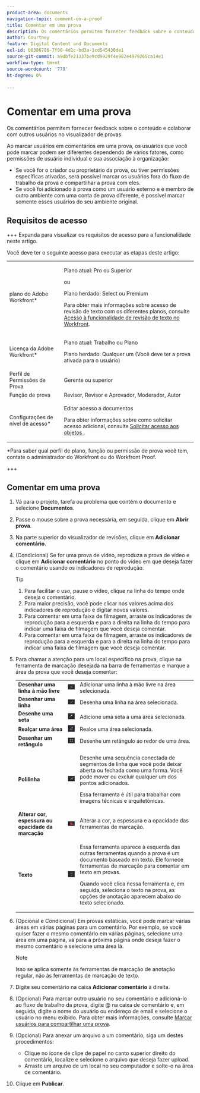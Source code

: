 ```yaml
---
product-area: documents
navigation-topic: comment-on-a-proof
title: Comentar em uma prova
description: Os comentários permitem fornecer feedback sobre o conteúdo e colaborar com outros usuários no visualizador de provas.
author: Courtney
feature: Digital Content and Documents
exl-id: b0386786-7f90-4d1c-bd3a-1cd545430de1
source-git-commit: a9dbfe21337be9cd9929f4e982e4979265ca14e1
workflow-type: tm+mt
source-wordcount: '779'
ht-degree: 0%

---
```


# Comentar em uma prova

<!-- Audited: 5/2025 -->

Os comentários permitem fornecer feedback sobre o conteúdo e colaborar com outros usuários no visualizador de provas.

Ao marcar usuários em comentários em uma prova, os usuários que você pode marcar podem ser diferentes dependendo de vários fatores, como permissões de usuário individual e sua associação à organização:

* Se você for o criador ou proprietário da prova, ou tiver permissões específicas ativadas, será possível marcar os usuários fora do fluxo de trabalho da prova e compartilhar a prova com eles.
* Se você foi adicionado à prova como um usuário externo e é membro de outro ambiente com uma conta de prova diferente, é possível marcar somente esses usuários do seu ambiente original. <!--For more information, see [Proofing collaboration limitations with people outside of your organization](../../../../review-and-approve-work/proofing/tips-tricks-and-troubleshooting/collaboration-with-members-outside-of-your-organization.md)-->

## Requisitos de acesso

+++ Expanda para visualizar os requisitos de acesso para a funcionalidade neste artigo.

Você deve ter o seguinte acesso para executar as etapas deste artigo:

<table style="table-layout:auto"> 
 <col> 
 <col> 
 <tbody> 
  <tr> 
   <td role="rowheader">plano do Adobe Workfront*</td> 
   <td> <p>Plano atual: Pro ou Superior</p> <p>ou</p> <p>Plano herdado: Select ou Premium</p> <p>Para obter mais informações sobre acesso de revisão de texto com os diferentes planos, consulte <a href="/help/quicksilver/administration-and-setup/manage-workfront/configure-proofing/access-to-proofing-functionality.md" class="MCXref xref">Acesso à funcionalidade de revisão de texto no Workfront</a>.</p> </td> 
  </tr> 
  <tr> 
   <td role="rowheader">Licença da Adobe Workfront*</td> 
   <td> <p>Plano atual: Trabalho ou Plano</p> <p>Plano herdado: Qualquer um (Você deve ter a prova ativada para o usuário)</p> </td> 
  </tr> 
  <tr> 
   <td role="rowheader">Perfil de Permissões de Prova </td> 
   <td>Gerente ou superior</td> 
  </tr> 
  <tr> 
   <td role="rowheader">Função de prova</td> 
   <td>Revisor, Revisor e Aprovador, Moderador, Autor</td> 
  </tr> 
  <tr> 
   <td role="rowheader">Configurações de nível de acesso*</td> 
   <td> <p>Editar acesso a documentos</p> <p>Para obter informações sobre como solicitar acesso adicional, consulte <a href="../../../../workfront-basics/grant-and-request-access-to-objects/request-access.md" class="MCXref xref">Solicitar acesso aos objetos </a>.</p> </td> 
  </tr> 
 </tbody> 
</table>

&#42;Para saber qual perfil de plano, função ou permissão de prova você tem, contate o administrador do Workfront ou do Workfront Proof.

+++

## Comentar em uma prova

1. Vá para o projeto, tarefa ou problema que contém o documento e selecione **Documentos**.
1. Passe o mouse sobre a prova necessária, em seguida, clique em **Abrir prova**.

1. Na parte superior do visualizador de revisões, clique em **Adicionar comentário**.
1. (Condicional) Se for uma prova de vídeo, reproduza a prova de vídeo e clique em **Adicionar comentário** no ponto do vídeo em que deseja fazer o comentário usando os indicadores de reprodução.

   >[!TIP]
   >
   >1. Para facilitar o uso, pause o vídeo, clique na linha do tempo onde deseja o comentário.
   >1. Para maior precisão, você pode clicar nos valores acima dos indicadores de reprodução e digitar novos valores.
   >1. Para comentar em uma faixa de filmagem, arraste os indicadores de reprodução para a esquerda e para a direita na linha do tempo para indicar uma faixa de filmagem que você deseja comentar.
   >1. Para comentar em uma faixa de filmagem, arraste os indicadores de reprodução para a esquerda e para a direita na linha do tempo para indicar uma faixa de filmagem que você deseja comentar.

1. Para chamar a atenção para um local específico na prova, clique na ferramenta de marcação desejada na barra de ferramentas e marque a área da prova que você deseja comentar:

   <table style="table-layout:auto"> 
    <col> 
    <col> 
    <col> 
    <tbody> 
     <tr> 
      <td role="rowheader"><strong>Desenhar uma linha à mão livre</strong> </td> 
      <td> <img src="assets/freehand-line.png"> </td> 
      <td>Adicionar uma linha à mão livre na área selecionada.</td> 
     </tr> 
     <tr> 
      <td role="rowheader"><strong>Desenhar uma linha</strong> </td> 
      <td> <img src="assets/line.png"> </td> 
      <td>Desenha uma linha na área selecionada.</td> 
     </tr> 
     <tr> 
      <td role="rowheader"><strong>Desenhe uma seta</strong> </td> 
      <td> <img src="assets/arrow.png"> </td> 
      <td>Adicione uma seta a uma área selecionada.</td> 
     </tr> 
     <tr> 
      <td role="rowheader"><strong>Realçar uma área</strong> </td> 
      <td> <img src="assets/highlight.png"> </td> 
      <td>Realce uma área selecionada.</td> 
     </tr> 
     <tr> 
      <td role="rowheader"><strong>Desenhar um retângulo</strong> </td> 
      <td> <img src="assets/rectangle.png"> </td> 
      <td>Desenhe um retângulo ao redor de uma área.</td> 
     </tr> 
     <tr> 
      <td role="rowheader"><strong>Polilinha</strong> </td> 
      <td> <img src="assets/polyline.png"> </td> 
      <td> <p>Desenhe uma sequência conectada de segmentos de linha que você pode deixar aberta ou fechada como uma forma. Você pode mover ou excluir qualquer um dos pontos adicionados. </p> <p>Essa ferramenta é útil para trabalhar com imagens técnicas e arquitetônicas.</p> </td> 
     </tr> 
     <tr> 
      <td role="rowheader"><strong>Alterar cor, espessura ou opacidade da marcação</strong> </td> 
      <td> <img src="assets/change-color.png"> </td> 
      <td>Alterar a cor, a espessura e a opacidade das ferramentas de marcação.</td> 
     </tr> 
     <tr> 
      <td role="rowheader"><strong>Texto</strong> </td> 
      <td> <img src="assets/copy-of-text.png"> </td> 
      <td> <p>Essa ferramenta aparece à esquerda das outras ferramentas quando a prova é um documento baseado em texto. Ele fornece ferramentas de marcação para comentar em texto em provas. <br></p> <p>Quando você clica nessa ferramenta e, em seguida, seleciona o texto na prova, as opções de anotação aparecem abaixo do texto selecionado.<br></p> </td> 
     </tr> 
    </tbody> 
   </table>

1. (Opcional e Condicional) Em provas estáticas, você pode marcar várias áreas em várias páginas para um comentário. Por exemplo, se você quiser fazer o mesmo comentário em várias páginas, selecione uma área em uma página, vá para a próxima página onde deseja fazer o mesmo comentário e selecione uma área lá.

   >[!NOTE]
   >
   >Isso se aplica somente às ferramentas de marcação de anotação regular, não às ferramentas de marcação de texto.

1. Digite seu comentário na caixa **Adicionar comentário** à direita.
1. (Opcional) Para marcar outro usuário no seu comentário e adicioná-lo ao fluxo de trabalho da prova, digite @ na caixa de comentário e, em seguida, digite o nome do usuário ou endereço de email e selecione o usuário no menu exibido. Para obter mais informações, consulte [Marcar usuários para compartilhar uma prova](../../../../review-and-approve-work/proofing/reviewing-proofs-within-workfront/comment-on-a-proof/tag-users-to-share-proof.md).
1. (Opcional) Para anexar um arquivo a um comentário, siga um destes procedimentos:

   * Clique no ícone de clipe de papel no canto superior direito do comentário, localize e selecione o arquivo que deseja fazer upload.
   * Arraste um arquivo de um local no seu computador e solte-o na área de comentário.

1. Clique em **Publicar**.
